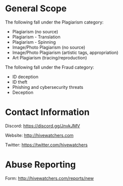 # General Scope

The following fall under the Plagiarism category:
- Plagiarism (no source)
- Plagiarism - Translation
- Plagiarism - Spinning
- Image/Photo Plagiarism (no source)
- Image/Photo Plagiarism (artistic tags, appropriation)
- Art Plagiarism (tracing/reproduction)

The following fall under the Fraud category:
- ID deception
- ID theft
- Phishing and cybersecurity threats
- Deception 

# Contact Information

Discord: https://discord.gg/JnvkJMV

Website: http://hivewatchers.com

Twitter: https://twitter.com/hivewatchers

# Abuse Reporting

Form: http://hivewatchers.com/reports/new

